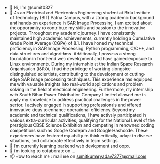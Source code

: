 - 👋 Hi, I’m @sumit0327
- 👀 As an
Electrical and Electronics Engineering student at Birla Institute of Technology (BIT)
Patna Campus, with a strong academic background and hands-on experience in
SAR Image Processing, I am excited about the opportunity to contribute my skills
and passion to the innovative projects.
Throughout my academic journey, I have consistently maintained high academic
achievements, currently holding a Cumulative Grade Point Average (CGPA) of 8.1.
I have honed my technical proficiency in SAR Image Processing, Python
programming, C/C++, and data structures and algorithms. Additionally, I possess a
strong foundation in front-end web development and have gained exposure to
Linux environments.
During my internship at the Indian Space Research Organisation (ISRO), I had the
privilege of working alongside distinguished scientists, contributing to the
development of cutting-edge SAR image processing techniques. This experience
has equipped me with valuable insights into real-world applications and problem
solving in the field of electrical engineering. Furthermore, my internship with South
Bihar Power Distribution Company Limited allowed me to apply my knowledge to
address practical challenges in the power sector. I actively engaged in supporting
professionals and offered innovative ideas to enhance operational efficiency.
Beyond my academic and technical qualifications, I have actively participated in
various extra-curricular activities, qualifying for the National Level of the prestigious
CBSE Science Exhibition and competing in renowned coding competitions such as
Google Codejam and Google Hashcode. These experiences have fostered my
ability to think critically, adapt to diverse situations, and collaborate effectively in
team settings.
- 🌱 I’m currently learning backend web devlopment and oops.
- 💞️ I’m looking to collaborate on ...
- 📫 How to reach me : mail me on sumitkumaryadav7377@gmail.com

<!---
sumit0327/sumit0327 is a ✨ special ✨ repository because its `README.md` (this file) appears on your GitHub profile.
You can click the Preview link to take a look at your changes.
--->

